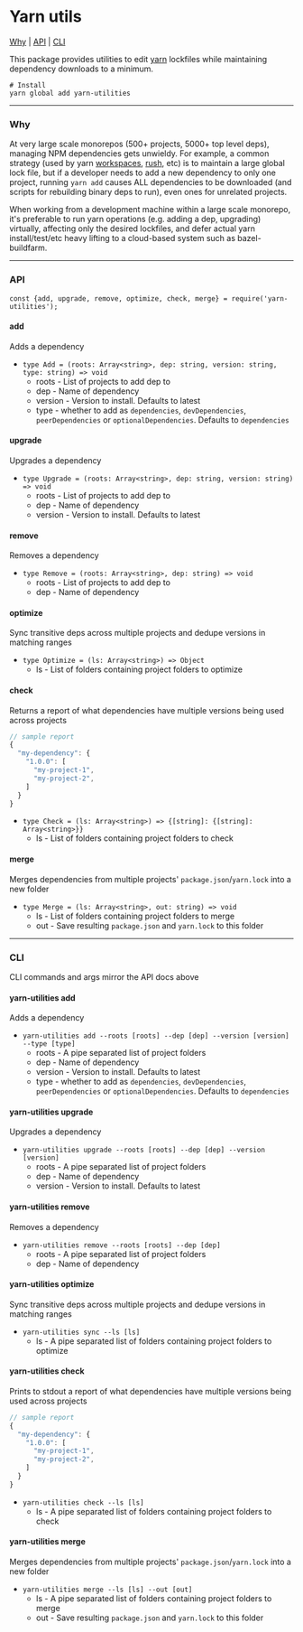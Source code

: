 # Yarn utils

[Why](#why) | [API](#api) | [CLI](#cli)

This package provides utilities to edit [yarn](https://yarnpkg.com/en/) lockfiles while maintaining dependency downloads to a minimum.

```
# Install
yarn global add yarn-utilities
```

---

### Why

At very large scale monorepos (500+ projects, 5000+ top level deps), managing NPM dependencies gets unwieldy. For example, a common strategy (used by yarn [workspaces](https://yarnpkg.com/lang/en/docs/workspaces/), [rush](https://rushjs.io/), etc) is to maintain a large global lock file, but if a developer needs to add a new dependency to only one project, running `yarn add` causes ALL dependencies to be downloaded (and scripts for rebuilding binary deps to run), even ones for unrelated projects.

When working from a development machine within a large scale monorepo, it's preferable to run yarn operations (e.g. adding a dep, upgrading) virtually, affecting only the desired lockfiles, and defer actual yarn install/test/etc heavy lifting to a cloud-based system such as bazel-buildfarm.

---

### API

```
const {add, upgrade, remove, optimize, check, merge} = require('yarn-utilities');
```

#### add

Adds a dependency

- `type Add = (roots: Array<string>, dep: string, version: string, type: string) => void`
  - roots - List of projects to add dep to
  - dep - Name of dependency
  - version - Version to install. Defaults to latest
  - type - whether to add as `dependencies`, `devDependencies`, `peerDependencies` or `optionalDependencies`. Defaults to `dependencies`

#### upgrade

Upgrades a dependency

- `type Upgrade = (roots: Array<string>, dep: string, version: string) => void`
  - roots - List of projects to add dep to
  - dep - Name of dependency
  - version - Version to install. Defaults to latest

#### remove

Removes a dependency

- `type Remove = (roots: Array<string>, dep: string) => void`
  - roots - List of projects to add dep to
  - dep - Name of dependency

#### optimize

Sync transitive deps across multiple projects and dedupe versions in matching ranges

- `type Optimize = (ls: Array<string>) => Object`
  - ls - List of folders containing project folders to optimize

#### check

Returns a report of what dependencies have multiple versions being used across projects

```js
// sample report
{
  "my-dependency": {
    "1.0.0": [
      "my-project-1",
      "my-project-2",
    ]
  }
}
```

- `type Check = (ls: Array<string>) => {[string]: {[string]: Array<string>}}`
  - ls - List of folders containing project folders to check

#### merge

Merges dependencies from multiple projects' `package.json`/`yarn.lock` into a new folder

- `type Merge = (ls: Array<string>, out: string) => void`
  - ls - List of folders containing project folders to merge
  - out - Save resulting `package.json` and `yarn.lock` to this folder

---

### CLI

CLI commands and args mirror the API docs above

#### yarn-utilities add

Adds a dependency

- `yarn-utilities add --roots [roots] --dep [dep] --version [version] --type [type]`
  - roots - A pipe separated list of project folders
  - dep - Name of dependency
  - version - Version to install. Defaults to latest
  - type - whether to add as `dependencies`, `devDependencies`, `peerDependencies` or `optionalDependencies`. Defaults to `dependencies`

#### yarn-utilities upgrade

Upgrades a dependency

- `yarn-utilities upgrade --roots [roots] --dep [dep] --version [version]`
  - roots - A pipe separated list of project folders
  - dep - Name of dependency
  - version - Version to install. Defaults to latest

#### yarn-utilities remove

Removes a dependency

- `yarn-utilities remove --roots [roots] --dep [dep]`
  - roots - A pipe separated list of project folders
  - dep - Name of dependency

#### yarn-utilities optimize

Sync transitive deps across multiple projects and dedupe versions in matching ranges

- `yarn-utilities sync --ls [ls]`
  - ls - A pipe separated list of folders containing project folders to optimize

#### yarn-utilities check

Prints to stdout a report of what dependencies have multiple versions being used across projects

```js
// sample report
{
  "my-dependency": {
    "1.0.0": [
      "my-project-1",
      "my-project-2",
    ]
  }
}
```

- `yarn-utilities check --ls [ls]`
  - ls - A pipe separated list of folders containing project folders to check

#### yarn-utilities merge

Merges dependencies from multiple projects' `package.json`/`yarn.lock` into a new folder

- `yarn-utilities merge --ls [ls] --out [out]`
  - ls - A pipe separated list of folders containing project folders to merge
  - out - Save resulting `package.json` and `yarn.lock` to this folder
